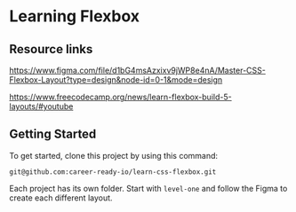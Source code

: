 # Learning Flexbox


## Resource links
https://www.figma.com/file/d1bG4msAzxixv9jWP8e4nA/Master-CSS-Flexbox-Layout?type=design&node-id=0-1&mode=design

https://www.freecodecamp.org/news/learn-flexbox-build-5-layouts/#youtube

## Getting Started

To get started, clone this project by using this command: 
```shell
git@github.com:career-ready-io/learn-css-flexbox.git
```

Each project has its own folder. Start with `level-one` and follow the Figma to create each different layout.

